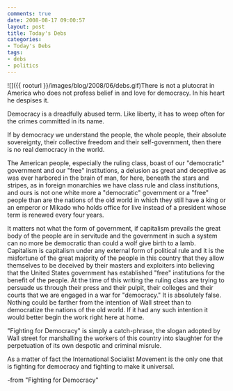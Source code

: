 ```yaml
---
comments: true
date: 2008-08-17 09:00:57
layout: post
title: Today's Debs
categories:
- Today's Debs
tags:
- debs
- politics
---
```


![]({{ rooturl }}/images/blog/2008/06/debs.gif)There is not a plutocrat in America who does not profess belief in and love for democracy. In his heart he despises it.

Democracy is a dreadfully abused term. Like liberty, it has to weep often for the crimes committed in its name.<!-- more -->

If by democracy we understand the people, the whole people, their absolute sovereignty, their collective freedom and their self-government, then there is no real democracy in the world.

The American people, especially the ruling class, boast of our "democratic" government and our "free" institutions, a delusion as great and deceptive as was ever harbored in the brain of man, for here, beneath the stars and stripes, as in foreign monarchies we have class rule and class institutions, and ours is not one white more a "democratic" government or a "free" people than are the nations of the old world in which they still have a king or an emperor or Mikado who holds office for live instead of a president whose term is renewed every four years.

It matters not what the form of government, if capitalism prevails the great body of the people are in servitude and the government in such a system can no more be democratic than could a wolf give birth to a lamb. Capitalism is capitalism under any external form of political rule and it is the misfortune of the great majority of the people in this country that they allow themselves to be deceived by their masters and exploiters into believing that the United States government has established "free" institutions for the benefit of the people. At the time of this writing the ruling class are trying to persuade us through their press and their pulpit, their colleges and their courts that we are engaged in a war for "democracy." It is absolutely false. Nothing could be farther from the intention of Wall street than to democratize the nations of the old world. If it had any such intention it would better begin the work right here at home.

"Fighting for Democracy" is simply a catch-phrase, the slogan adopted by Wall street for marshalling the workers of this country into slaughter for the perpetuation of its own despotic and criminal misrule.

As a matter of fact the International Socialist Movement is the only one that is fighting for democracy and fighting to make it universal.


-from "Fighting for Democracy"
